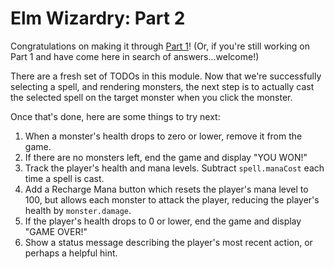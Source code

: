 Elm Wizardry: Part 2
====================

Congratulations on making it through [Part 1](https://github.com/rtfeldman/lambdaconf-2015-elm-workshop/tree/master/1_basic)! (Or, if you're still working on Part 1 and have come here in search of answers...welcome!)

There are a fresh set of TODOs in this module. Now that we're successfully selecting a spell, and rendering monsters, the next step is to actually cast the selected spell on the target monster when you click the monster.

Once that's done, here are some things to try next:

1. When a monster's health drops to zero or lower, remove it from the game.
2. If there are no monsters left, end the game and display "YOU WON!"
3. Track the player's health and mana levels. Subtract `spell.manaCost` each time a spell is cast.
4. Add a Recharge Mana button which resets the player's mana level to 100, but allows each monster to attack the player, reducing the player's health by `monster.damage`.
5. If the player's health drops to 0 or lower, end the game and display "GAME OVER!"
6. Show a status message describing the player's most recent action, or perhaps a helpful hint.